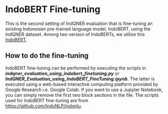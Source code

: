 # IndoBERT Fine-tuning
This is the second setting of IndQNER evaluation that is fine-tuning an existing Indonesian pre-trained language model, IndoBERT, using the IndQNER dataset.
Among two version of IndoBERTs, we utilize this [IndoBERT](https://huggingface.co/indobenchmark/indobert-base-p1).

## How to do the fine-tuning
IndoBERT fine-tuning can be performed by executing the scripts in **_indqner_evaluation_using_indobert_finetuning.py_** or **_IndQNER_Evaluation_using_IndoBERT_FineTuning.ipynb_**. 
The latter is executed using a web-based interactive computing platform provided by Google Research i.e. Google Colab. 
If you want to use a Jupyter Notebook, you can simply remove the first two block sections in the file.
The scripts used for IndoBERT fine-tuning are from https://github.com/IndoNLP/indonlu.
